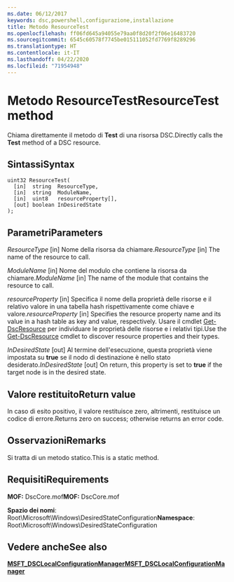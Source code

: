 ```yaml
---
ms.date: 06/12/2017
keywords: dsc,powershell,configurazione,installazione
title: Metodo ResourceTest
ms.openlocfilehash: ff06fd645a94055e79aa0f8d20f2f06e16483720
ms.sourcegitcommit: 6545c60578f7745be015111052fd7769f8289296
ms.translationtype: HT
ms.contentlocale: it-IT
ms.lasthandoff: 04/22/2020
ms.locfileid: "71954948"
---
```

# <a name="resourcetest-method"></a><span data-ttu-id="34041-103">Metodo ResourceTest</span><span class="sxs-lookup"><span data-stu-id="34041-103">ResourceTest method</span></span>

<span data-ttu-id="34041-104">Chiama direttamente il metodo di **Test** di una risorsa DSC.</span><span class="sxs-lookup"><span data-stu-id="34041-104">Directly calls the **Test** method of a DSC resource.</span></span>

## <a name="syntax"></a><span data-ttu-id="34041-105">Sintassi</span><span class="sxs-lookup"><span data-stu-id="34041-105">Syntax</span></span>

```mof
uint32 ResourceTest(
  [in]  string  ResourceType,
  [in]  string  ModuleName,
  [in]  uint8   resourceProperty[],
  [out] boolean InDesiredState
);
```

## <a name="parameters"></a><span data-ttu-id="34041-106">Parametri</span><span class="sxs-lookup"><span data-stu-id="34041-106">Parameters</span></span>

<span data-ttu-id="34041-107">*ResourceType* \[in\] Nome della risorsa da chiamare.</span><span class="sxs-lookup"><span data-stu-id="34041-107">*ResourceType* \[in\] The name of the resource to call.</span></span>

<span data-ttu-id="34041-108">*ModuleName* \[in\] Nome del modulo che contiene la risorsa da chiamare.</span><span class="sxs-lookup"><span data-stu-id="34041-108">*ModuleName* \[in\] The name of the module that contains the resource to call.</span></span>

<span data-ttu-id="34041-109">*resourceProperty* \[in\] Specifica il nome della proprietà delle risorse e il relativo valore in una tabella hash rispettivamente come chiave e valore.</span><span class="sxs-lookup"><span data-stu-id="34041-109">*resourceProperty* \[in\] Specifies the resource property name and its value in a hash table as key and value, respectively.</span></span> <span data-ttu-id="34041-110">Usare il cmdlet [Get-DscResource](/powershell/module/PSDesiredStateConfiguration/Get-DscResource) per individuare le proprietà delle risorse e i relativi tipi.</span><span class="sxs-lookup"><span data-stu-id="34041-110">Use the [Get-DscResource](/powershell/module/PSDesiredStateConfiguration/Get-DscResource) cmdlet to discover resource properties and their types.</span></span>

<span data-ttu-id="34041-111">*InDesiredState* \[out\] Al termine dell'esecuzione, questa proprietà viene impostata su **true** se il nodo di destinazione è nello stato desiderato.</span><span class="sxs-lookup"><span data-stu-id="34041-111">*InDesiredState* \[out\] On return, this property is set to **true** if the target node is in the desired state.</span></span>

## <a name="return-value"></a><span data-ttu-id="34041-112">Valore restituito</span><span class="sxs-lookup"><span data-stu-id="34041-112">Return value</span></span>

<span data-ttu-id="34041-113">In caso di esito positivo, il valore restituisce zero, altrimenti, restituisce un codice di errore.</span><span class="sxs-lookup"><span data-stu-id="34041-113">Returns zero on success; otherwise returns an error code.</span></span>

## <a name="remarks"></a><span data-ttu-id="34041-114">Osservazioni</span><span class="sxs-lookup"><span data-stu-id="34041-114">Remarks</span></span>

<span data-ttu-id="34041-115">Si tratta di un metodo statico.</span><span class="sxs-lookup"><span data-stu-id="34041-115">This is a static method.</span></span>

## <a name="requirements"></a><span data-ttu-id="34041-116">Requisiti</span><span class="sxs-lookup"><span data-stu-id="34041-116">Requirements</span></span>

<span data-ttu-id="34041-117">**MOF:** DscCore.mof</span><span class="sxs-lookup"><span data-stu-id="34041-117">**MOF:** DscCore.mof</span></span>

<span data-ttu-id="34041-118">**Spazio dei nomi**: Root\Microsoft\Windows\DesiredStateConfiguration</span><span class="sxs-lookup"><span data-stu-id="34041-118">**Namespace**: Root\Microsoft\Windows\DesiredStateConfiguration</span></span>

## <a name="see-also"></a><span data-ttu-id="34041-119">Vedere anche</span><span class="sxs-lookup"><span data-stu-id="34041-119">See also</span></span>

[<span data-ttu-id="34041-120">**MSFT_DSCLocalConfigurationManager**</span><span class="sxs-lookup"><span data-stu-id="34041-120">**MSFT_DSCLocalConfigurationManager**</span></span>](msft-dsclocalconfigurationmanager.md)

